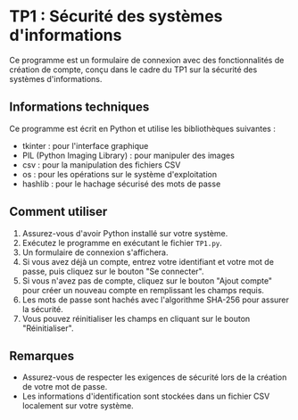 # TP1 : Sécurité des systèmes d'informations

Ce programme est un formulaire de connexion avec des fonctionnalités de création de compte, conçu dans le cadre du TP1 sur la sécurité des systèmes d'informations.

## Informations techniques

Ce programme est écrit en Python et utilise les bibliothèques suivantes :
- tkinter : pour l'interface graphique
- PIL (Python Imaging Library) : pour manipuler des images
- csv : pour la manipulation des fichiers CSV
- os : pour les opérations sur le système d'exploitation
- hashlib : pour le hachage sécurisé des mots de passe

## Comment utiliser

1. Assurez-vous d'avoir Python installé sur votre système.
2. Exécutez le programme en exécutant le fichier `TP1.py`.
3. Un formulaire de connexion s'affichera.
4. Si vous avez déjà un compte, entrez votre identifiant et votre mot de passe, puis cliquez sur le bouton "Se connecter".
5. Si vous n'avez pas de compte, cliquez sur le bouton "Ajout compte" pour créer un nouveau compte en remplissant les champs requis.
6. Les mots de passe sont hachés avec l'algorithme SHA-256 pour assurer la sécurité.
7. Vous pouvez réinitialiser les champs en cliquant sur le bouton "Réinitialiser".

## Remarques

- Assurez-vous de respecter les exigences de sécurité lors de la création de votre mot de passe.
- Les informations d'identification sont stockées dans un fichier CSV localement sur votre système.

